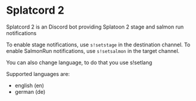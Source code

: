 Splatcord 2
==

Splatcord 2 is an Discord bot providing Splatoon 2 stage and salmon run notifications

To enable stage notifications, use `s!setstage` in the destination channel.
To enable SalmonRun notifications, use `s!setsalmon` in the target channel.

You can also change language, to do that you use s!setlang <language>

Supported languages are:
- english (en)
- german (de)